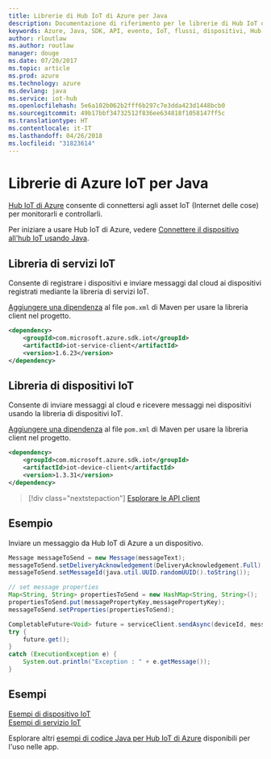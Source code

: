 ```yaml
---
title: Librerie di Hub IoT di Azure per Java
description: Documentazione di riferimento per le librerie di Hub IoT di Azure per Java
keywords: Azure, Java, SDK, API, evento, IoT, flussi, dispositivi, Hub IoT
author: rloutlaw
ms.author: routlaw
manager: douge
ms.date: 07/20/2017
ms.topic: article
ms.prod: azure
ms.technology: azure
ms.devlang: java
ms.service: iot-hub
ms.openlocfilehash: 5e6a102b062b2fff6b297c7e3dda423d1448bcb0
ms.sourcegitcommit: 49b17bbf34732512f836ee634818f1058147ff5c
ms.translationtype: HT
ms.contentlocale: it-IT
ms.lasthandoff: 04/26/2018
ms.locfileid: "31823614"
---
```

# <a name="azure-iot-libraries-for-java"></a>Librerie di Azure IoT per Java

[Hub IoT di Azure](https://docs.microsoft.com/azure/iot-hub/iot-hub-what-is-iot-hub) consente di connettersi agli asset IoT (Internet delle cose) per monitorarli e controllarli.

Per iniziare a usare Hub IoT di Azure, vedere [Connettere il dispositivo all'hub IoT usando Java](/azure/iot-hub/iot-hub-java-java-getstarted).

## <a name="iot-service-library"></a>Libreria di servizi IoT

Consente di registrare i dispositivi e inviare messaggi dal cloud ai dispositivi registrati mediante la libreria di servizi IoT.

[Aggiungere una dipendenza](https://maven.apache.org/guides/getting-started/index.html#How_do_I_use_external_dependencies) al file `pom.xml` di Maven per usare la libreria client nel progetto.  

```XML
<dependency>
    <groupId>com.microsoft.azure.sdk.iot</groupId>
    <artifactId>iot-service-client</artifactId>
    <version>1.6.23</version>
</dependency>
```   

## <a name="iot-device-library"></a>Libreria di dispositivi IoT

Consente di inviare messaggi al cloud e ricevere messaggi nei dispositivi usando la libreria di dispositivi IoT.

[Aggiungere una dipendenza](https://maven.apache.org/guides/getting-started/index.html#How_do_I_use_external_dependencies) al file `pom.xml` di Maven per usare la libreria client nel progetto.  

```XML
<dependency>
    <groupId>com.microsoft.azure.sdk.iot</groupId>
    <artifactId>iot-device-client</artifactId>
    <version>1.3.31</version>
</dependency>
```

> [!div class="nextstepaction"]
> [Esplorare le API client](/java/api/overview/azure/iot/client)   

## <a name="example"></a>Esempio

Inviare un messaggio da Hub IoT di Azure a un dispositivo.

```java
Message messageToSend = new Message(messageText);
messageToSend.setDeliveryAcknowledgement(DeliveryAcknowledgement.Full);
messageToSend.setMessageId(java.util.UUID.randomUUID().toString());

// set message properties
Map<String, String> propertiesToSend = new HashMap<String, String>();
propertiesToSend.put(messagePropertyKey,messagePropertyKey);
messageToSend.setProperties(propertiesToSend);

CompletableFuture<Void> future = serviceClient.sendAsync(deviceId, messageToSend);
try {
    future.get();
}
catch (ExecutionException e) {
    System.out.println("Exception : " + e.getMessage());
}
```


## <a name="samples"></a>Esempi

[Esempi di dispositivo IoT](https://github.com/Azure/azure-iot-sdk-java/tree/master/device/iot-device-samples)     
[Esempi di servizio IoT](https://github.com/Azure/azure-iot-sdk-java/tree/master/service/iot-service-samples)

Esplorare altri [esempi di codice Java per Hub IoT di Azure](https://azure.microsoft.com/resources/samples/?platform=java&term=iot) disponibili per l'uso nelle app.

